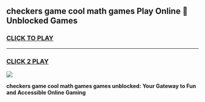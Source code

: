 
## checkers game cool math games Play Online 👋 Unblocked Games
<h3>
<a href="https://news.freeplayer.one?title=checkers_game_cool_math_games&ref=17CMG">CLICK TO PLAY</a></h3>
<hr>

<h3>
<a href="https://news.freeplayer.one?title=checkers_game_cool_math_games&ref=17CMG">CLICK 2 PLAY</a>
  
</h3>

<a href="https://news.freeplayer.one?title=checkers_game_cool_math_games&ref=17CMG/"><img src="https://clearcache.store/games.png"></a>


**checkers game cool math games games unblocked: Your Gateway to Fun and Accessible Online Gaming**

